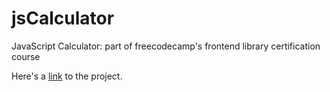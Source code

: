 # jsCalculator
JavaScript Calculator: part of freecodecamp's frontend library certification course

Here's a [link](https://yubdis.github.io/jsCalculator/) to the project.
